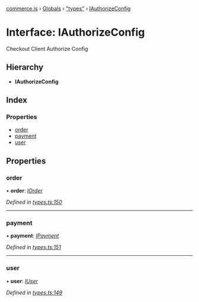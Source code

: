 [commerce.js](../README.md) › [Globals](../globals.md) › ["types"](../modules/_types_.md) › [IAuthorizeConfig](_types_.iauthorizeconfig.md)

# Interface: IAuthorizeConfig

Checkout Client Authorize Config

## Hierarchy

* **IAuthorizeConfig**

## Index

### Properties

* [order](_types_.iauthorizeconfig.md#order)
* [payment](_types_.iauthorizeconfig.md#payment)
* [user](_types_.iauthorizeconfig.md#user)

## Properties

###  order

• **order**: *[IOrder](_types_.iorder.md)*

*Defined in [types.ts:150](https://github.com/shopjs/commerce.js/blob/edb5ef8/src/types.ts#L150)*

___

###  payment

• **payment**: *[IPayment](_types_.ipayment.md)*

*Defined in [types.ts:151](https://github.com/shopjs/commerce.js/blob/edb5ef8/src/types.ts#L151)*

___

###  user

• **user**: *[IUser](_types_.iuser.md)*

*Defined in [types.ts:149](https://github.com/shopjs/commerce.js/blob/edb5ef8/src/types.ts#L149)*
